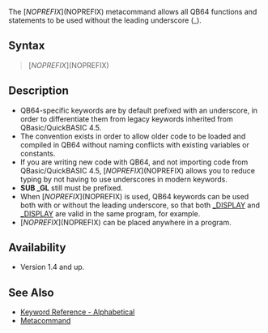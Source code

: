 The [$NOPREFIX]($NOPREFIX) metacommand allows all QB64 functions and statements to be used without the leading underscore (_).

## Syntax

> [$NOPREFIX]($NOPREFIX)

## Description

* QB64-specific keywords are by default prefixed with an underscore, in order to differentiate them from legacy keywords inherited from QBasic/QuickBASIC 4.5.
* The convention exists in order to allow older code to be loaded and compiled in QB64 without naming conflicts with existing variables or constants.
* If you are writing new code with QB64, and not importing code from QBasic/QuickBASIC 4.5, [$NOPREFIX]($NOPREFIX) allows you to reduce typing by not having to use underscores in modern keywords.
* **SUB _GL** still must be prefixed.
* When [$NOPREFIX]($NOPREFIX) is used, QB64 keywords can be used both with or without the leading underscore, so that both [_DISPLAY](_DISPLAY) and [_DISPLAY](_DISPLAY) are valid in the same program, for example.
* [$NOPREFIX]($NOPREFIX) can be placed anywhere in a program.

## Availability

* Version 1.4 and up.

## See Also

* [Keyword Reference - Alphabetical](Keyword-Reference---Alphabetical)
* [Metacommand](Metacommand)
